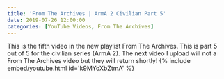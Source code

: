 ```yaml
---
title: 'From The Archives | ArmA 2 Civilian Part 5'
date: 2019-07-26 12:00:00
categories: [YouTube Videos, From The Archives]
---
```

This is the fifth video in the new playlist From The Archives. This is part 5 out of 5 for the civilian series (ArmA 2). The next video I upload will not a From The Archives video but they will return shortly!
{% include embed/youtube.html id='k9MYoXbZtmA' %}